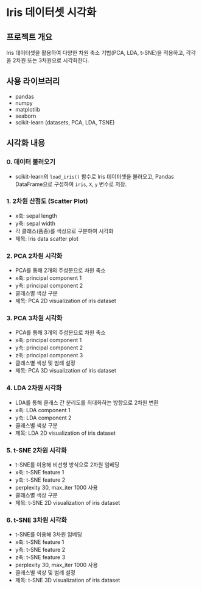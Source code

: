 # Iris 데이터셋 시각화

## 프로젝트 개요

Iris 데이터셋을 활용하여 다양한 차원 축소 기법(PCA, LDA, t-SNE)을 적용하고, 각각을 2차원 또는 3차원으로 시각화한다.

## 사용 라이브러리

- pandas
- numpy
- matplotlib
- seaborn
- scikit-learn (datasets, PCA, LDA, TSNE)

## 시각화 내용

### 0. 데이터 불러오기

- scikit-learn의 `load_iris()` 함수로 Iris 데이터셋을 불러오고, Pandas DataFrame으로 구성하여 `iris`, `X`, `y` 변수로 저장.

### 1. 2차원 산점도 (Scatter Plot)

- x축: sepal length
- y축: sepal width
- 각 클래스(품종)를 색상으로 구분하여 시각화
- 제목: Iris data scatter plot

### 2. PCA 2차원 시각화

- PCA를 통해 2개의 주성분으로 차원 축소
- x축: principal component 1
- y축: principal component 2
- 클래스별 색상 구분
- 제목: PCA 2D visualization of iris dataset

### 3. PCA 3차원 시각화

- PCA를 통해 3개의 주성분으로 차원 축소
- x축: principal component 1
- y축: principal component 2
- z축: principal component 3
- 클래스별 색상 및 범례 설정
- 제목: PCA 3D visualization of iris dataset

### 4. LDA 2차원 시각화

- LDA를 통해 클래스 간 분리도를 최대화하는 방향으로 2차원 변환
- x축: LDA component 1
- y축: LDA component 2
- 클래스별 색상 구분
- 제목: LDA 2D visualization of iris dataset

### 5. t-SNE 2차원 시각화

- t-SNE를 이용해 비선형 방식으로 2차원 임베딩
- x축: t-SNE feature 1
- y축: t-SNE feature 2
- perplexity 30, max_iter 1000 사용
- 클래스별 색상 구분
- 제목: t-SNE 2D visualization of iris dataset

### 6. t-SNE 3차원 시각화

- t-SNE를 이용해 3차원 임베딩
- x축: t-SNE feature 1
- y축: t-SNE feature 2
- z축: t-SNE feature 3
- perplexity 30, max_iter 1000 사용
- 클래스별 색상 및 범례 설정
- 제목: t-SNE 3D visualization of iris dataset
